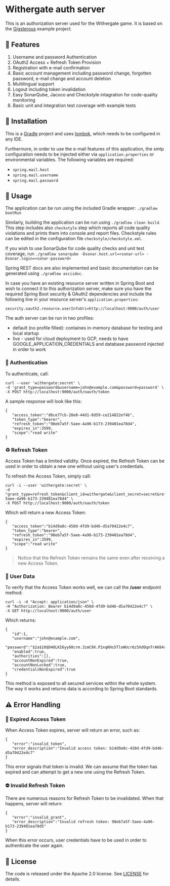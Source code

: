 # Withergate auth server

This is an authorization server used for the Withergate game. It is based on the [Gigsterous](https://github.com/gigsterous/auth-server) example project.

## 🌟 Features

1. Username and password Authentication
2. OAuth2 Access + Refresh Token Provision
3. Registration with e-mail confirmation
4. Basic account management including password change, forgotten password, e-mail change and account deletion
5. Multilingual support
6. Logout including token invalidation
7. Easy SonarQube, Jacoco and Checkstyle intagration for code-quality monitoring
8. Basic unit and integration test coverage with example tests

## 🔧 Installation

This is a [Gradle](https://gradle.org/) project and uses [lombok](https://projectlombok.org/), which needs to be configured in any IDE.

Furthermore, in order to use the e-mail features of this application, the smtp configuration needs to be injected either via `application.properties` or environmental variables. The following variables are required:

- `spring.mail.host`
- `spring.mail.username`
- `spring.mail.password`

## 🚦 Usage

The application can be run using the included Gradle wrapper: `./gradlew bootRun`

Similarly, building the application can be run using `./gradlew clean build`. This step includes also `checkstyle` step which reports all code quality violations and prints them into console and report files. Checkstyle rules can be edited in the configuration file `checkstyle/checkstyle.xml`.

If you wish to use SonarQube for code quality checks and unit test coverage, run `./gradlew sonarqube -Dsonar.host.url=<sonar-url> -Dsonar.login=<sonar-password>`

Spring REST docs are also implemented and basic documentation can be generated using `./gradlew asciidoc`.

In case you have an existing resource server written in Spring Boot and wish to connect it to this authorization server, make sure you have the required Spring Boot security & OAuth2 dependencies and include the following line in your resource server's `application.properties`:

`security.oauth2.resource.userInfoUri=http://localhost:9000/auth/user`

The auth server can be run in two profiles:

- default (no profile filled): containes in-memory database for testing and local startup
- live - used for cloud deployment to GCP, needs to have GOOGLE_APPLICATION_CREDENTIALS and database password injected in order to work

### 🤝 Authentication

To authenticate, call:

```
curl --user 'withergate:secret' \
-d 'grant_type=password&username=john@example.com&password=password' \
-X POST http://localhost:9000/auth/oauth/token
```

A sample response will look like this:

```
{  
   "access_token":"d6ce77cb-28e0-44d1-8d59-ce214822ef4b",
   "token_type":"bearer",
   "refresh_token":"98eb7a5f-5aee-4a96-b173-239401ea78d4",
   "expires_in":3599,
   "scope":"read write"
}
```

### ♻️ Refresh Token

Access Token has a limited validity. Once expired, the Refresh Token can be used in order to obtain a new one without using user's credentials. 

To refresh the Access Token, simply call:

```
curl -i --user 'withergate:secret' \
-d "grant_type=refresh_token&client_id=withergate&client_secret=secret&refresh_token=98eb7a5f-5aee-4a96-b173-239401ea78d4" \
-X POST http://localhost:9000/auth/oauth/token
```

Which will return a new Access Token:

```
{  
   "access_token":"b14d9a0c-450d-4fd9-bd46-d5a70422e4c7",
   "token_type":"bearer",
   "refresh_token":"98eb7a5f-5aee-4a96-b173-239401ea78d4",
   "expires_in":3599,
   "scope":"read write"
}
```

> Notice that the Refresh Token remains the same even after receiving a new Access Token.

### 👤 User Data

To verify that the Access Token works well, we can call the **/user** endpoint method:

```
curl -i -H "Accept: application/json" \
-H "Authorization: Bearer b14d9a0c-450d-4fd9-bd46-d5a70422e4c7" \
-X GET http://localhost:9000/auth/user
```

Which returns:

```
{  
   "id":1,
   "username":"john@example.com",
   "password":"$2a$10$D4OLKI6yy68crm.3imC9X.P2xqKHs5TloWUcr6z5XdOqnTrAK84ri",
   "enabled":true,
   "authorities":[],
   "accountNonExpired":true,
   "accountNonLocked":true,
   "credentialsNonExpired":true
}
```

This method is exposed to all secured services within the whole system. The way it works and returns data is according to Spring Boot standards.

## ⚠️ Error Handling

### 📛 Expired Access Token

When Access Token expires, server will return an error, such as:

```
{  
   "error":"invalid_token",
   "error_description":"Invalid access token: b14d9a0c-450d-4fd9-bd46-d5a70422e4c7"
}
```

This error signals that token is invalid. We can assume that the token has expired and can attempt to get a new one using the Refresh Token.

### ⛔️ Invalid Refresh Token

There are numerous reasons for Refresh Token to be invalidated. When that happens, server will return:

```
{  
   "error":"invalid_grant",
   "error_description":"Invalid refresh token: 98eb7a5f-5aee-4a96-b173-239401ea78d5"
}
```

When this error occurs, user credentials have to be used in order to authenticate the user again.

## 🔖 License

The code is released under the Apache 2.0 license. See [LICENSE](https://github.com/Withergate/auth/blob/master/LICENSE) for details.
